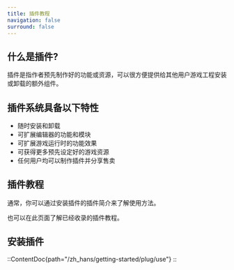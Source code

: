 ```yaml
---
title: 插件教程
navigation: false
surround: false
---
```


## 什么是插件?

插件是指作者预先制作好的功能或资源，可以很方便提供给其他用户游戏工程安装或卸载的额外组件。

## 插件系统具备以下特性

- 随时安装和卸载
- 可扩展编辑器的功能和模块
- 可扩展游戏运行时的功能效果
- 可获得更多预先设定好的游戏资源
- 任何用户均可以制作插件并分享售卖

## 插件教程

通常，你可以通过安装插件的插件简介来了解使用方法。

也可以在此页面了解已经收录的插件教程。

## 安装插件

::ContentDoc{path="/zh_hans/getting-started/plug/use"}
::
